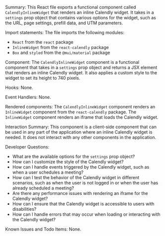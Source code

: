 Summary:
This React file exports a functional component called `CalendlyInlineWidget` that renders an inline Calendly widget. It takes in a `settings` prop object that contains various options for the widget, such as the URL, page settings, prefill data, and UTM parameters.

Import statements:
The file imports the following modules:
- `React` from the `react` package
- `InlineWidget` from the `react-calendly` package
- `Box` and `styled` from the `@mui/material` package

Component:
The `CalendlyInlineWidget` component is a functional component that takes in a `settings` prop object and returns a JSX element that renders an inline Calendly widget. It also applies a custom style to the widget to set its height to 740 pixels.

Hooks:
None.

Event Handlers:
None.

Rendered components:
The `CalendlyInlineWidget` component renders an `InlineWidget` component from the `react-calendly` package. The `InlineWidget` component renders an iframe that loads the Calendly widget.

Interaction Summary:
This component is a client-side component that can be used in any part of the application where an inline Calendly widget is needed. It does not interact with any other components in the application.

Developer Questions:
- What are the available options for the `settings` prop object?
- How can I customize the style of the Calendly widget?
- How can I handle events triggered by the Calendly widget, such as when a user schedules a meeting?
- How can I test the behavior of the Calendly widget in different scenarios, such as when the user is not logged in or when the user has already scheduled a meeting?
- Are there any performance issues with rendering an iframe for the Calendly widget?
- How can I ensure that the Calendly widget is accessible to users with disabilities?
- How can I handle errors that may occur when loading or interacting with the Calendly widget?

Known Issues and Todo Items:
None.